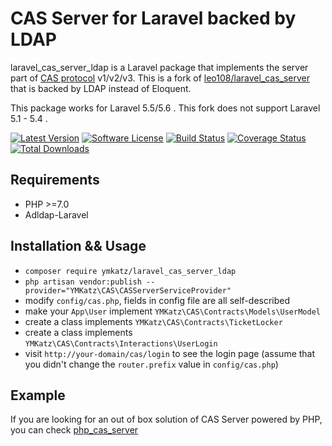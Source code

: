 # CAS Server for Laravel backed by LDAP

laravel_cas_server_ldap is a Laravel package that implements the server part of [CAS protocol](https://apereo.github.io/cas/4.2.x/protocol/CAS-Protocol-Specification.html) v1/v2/v3. This is a fork of [leo108/laravel_cas_server](https://github.com/leo108/laravel_cas_server) that is backed by LDAP instead of Eloquent.

This package works for Laravel 5.5/5.6 . This fork does not support Laravel 5.1 - 5.4 .

[![Latest Version](http://img.shields.io/github/release/YMKatz/laravel_cas_server_ldap.svg)](https://github.com/YMKatz/laravel_cas_server_ldap/releases)
[![Software License](https://img.shields.io/badge/license-MIT-brightgreen.svg)](LICENSE)
[![Build Status](https://img.shields.io/travis/YMKatz/laravel_cas_server_ldap/master.svg)](https://travis-ci.org/YMKatz/laravel_cas_server_ldap)
[![Coverage Status](https://img.shields.io/scrutinizer/coverage/g/YMKatz/laravel_cas_server_ldap/master.svg)](https://scrutinizer-ci.com/g/YMKatz/laravel_cas_server_ldap/code-structure)
[![Total Downloads](https://img.shields.io/packagist/dt/YMKatz/laravel_cas_server_ldap.svg)](https://packagist.org/packages/YMKatz/laravel_cas_server_ldap)

## Requirements

- PHP >=7.0
- Adldap-Laravel

## Installation && Usage

- `composer require ymkatz/laravel_cas_server_ldap`
- `php artisan vendor:publish --provider="YMKatz\CAS\CASServerServiceProvider"`
- modify `config/cas.php`, fields in config file are all self-described
- make your `App\User` implement `YMKatz\CAS\Contracts\Models\UserModel`
- create a class implements `YMKatz\CAS\Contracts\TicketLocker`
- create a class implements `YMKatz\CAS\Contracts\Interactions\UserLogin`
- visit `http://your-domain/cas/login` to see the login page (assume that you didn't change the `router.prefix` value in `config/cas.php`)

## Example

If you are looking for an out of box solution of CAS Server powered by PHP, you can check [php_cas_server](https://github.com/leo108/php_cas_server)

